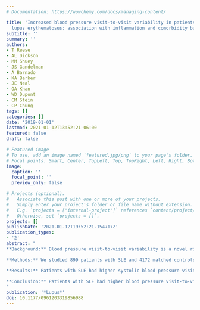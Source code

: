 ```yaml
---
# Documentation: https://wowchemy.com/docs/managing-content/

title: 'Increased blood pressure visit-to-visit variability in patients with systemic
  lupus erythematosus: association with inflammation and comorbidity burden'
subtitle: ''
summary: ''
authors:
- T Reese
- AL Dickson
- MM Shuey
- JS Gandelman
- A Barnado
- KA Barker
- JE Neal
- OA Khan
- WD Dupont
- CM Stein
- CP Chung
tags: []
categories: []
date: '2019-01-01'
lastmod: 2021-01-12T13:52:21-06:00
featured: false
draft: false

# Featured image
# To use, add an image named `featured.jpg/png` to your page's folder.
# Focal points: Smart, Center, TopLeft, Top, TopRight, Left, Right, BottomLeft, Bottom, BottomRight.
image:
  caption: ''
  focal_point: ''
  preview_only: false

# Projects (optional).
#   Associate this post with one or more of your projects.
#   Simply enter your project's folder or file name without extension.
#   E.g. `projects = ["internal-project"]` references `content/project/deep-learning/index.md`.
#   Otherwise, set `projects = []`.
projects: []
publishDate: '2021-01-12T19:52:21.154717Z'
publication_types:
- '2'
abstract: "
**Background:** Blood pressure visit-to-visit variability is a novel risk factor for deleterious long-term cardiac and renal outcomes in the general population. We hypothesized that patients with systemic lupus erythematosus (SLE) have greater blood pressure visit-to-visit variability than control subjects and that blood pressure visit-to-visit variability is associated with a higher comorbidity burden. <br /><br />

**Methods:** We studied 899 patients with SLE and 4172 matched controls using de-identified electronic health records from an academic medical center. We compared blood pressure visit-to-visit variability measures in patients with SLE and control subjects and examined the association between blood pressure visit-to-visit variability and patients’ characteristics. <br /><br />

**Results:** Patients with SLE had higher systolic blood pressure visit-to-visit variability 9.7% (7.8–11.8%) than the control group 9.2% (7.4–11.2%), P < 0.001 by coefficient of variation. Additional measures of systolic blood pressure visit-to-visit variability (i.e. standard deviation, average real variation, successive variation and maximum measure-to-measure change) were also significantly higher in patients with SLE than in control subjects. In patients with SLE, blood pressure visit-to-visit variability correlated significantly with age, creatinine, CRP, triglyceride concentrations and the Charlson comorbidity score (all P < 0.05). Hydroxychloroquine use was associated with reduced blood pressure visit-to-visit variability (P < 0.001), whereas the use of antihypertensives, cyclophosphamide, mycophenolate mofetil and corticosteroids was associated with increased blood pressure visit-to-visit variability (P < .05). <br /><br />

**Conclusion:** Patients with SLE had higher blood pressure visit-to-visit variability than controls, and this increased blood pressure visit-to-visit variability was associated with greater Charlson comorbidity scores, several clinical characteristics and immunosuppressant medications. In particular, hydroxychloroquine prescription was associated with lower blood pressure visit-to-visit variability.
"
publication: '*Lupus*'
doi: 10.1177/0961203319856988
---
```

